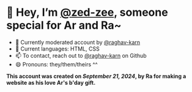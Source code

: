 # 👋 Hey, I’m [@zed-zee](https://www.github.com/zed-zee), someone special for Ar and Ra~
- 👀 Currently moderated account by [@raghav-karn](https://www.github.com/raghav-karn)
- 🌱 Current languages: HTML, CSS
- 📫 To contact, reach out to [@raghav-karn](https://www.github.com/raghav-karn) on Github
- 😄 Pronouns: they/them/theirs ^^

**This account was created on *September 21, 2024*, by Ra for making a website as his love Ar's b'day gift.**

<!---
zed-zee/zed-zee is a ✨ special ✨ repository because its `README.md` (this file) appears on your GitHub profile.
You can click the Preview link to take a look at your changes.
--->
